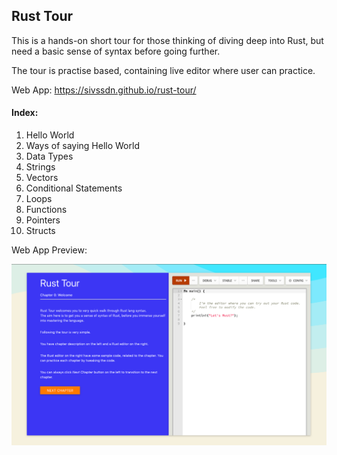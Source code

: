 ## Rust Tour

This is a hands-on short tour for those thinking of diving deep into Rust, but need a basic sense of syntax before going further.

The tour is practise based, containing live editor where user can practice. 

Web App: https://sivssdn.github.io/rust-tour/

#### Index: 
1. Hello World
2. Ways of saying Hello World
3. Data Types
4. Strings
5. Vectors
6. Conditional Statements
7. Loops
8. Functions
9. Pointers
10. Structs

Web App Preview:

![Rust Tour website](https://github.com/sivssdn/rust-tour/blob/master/public/screen.png)

